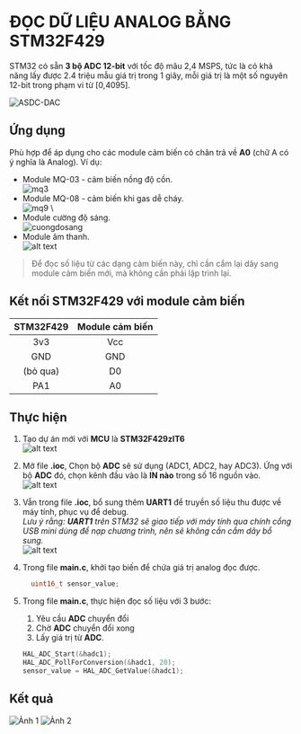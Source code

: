 # ĐỌC DỮ LIỆU ANALOG BẰNG STM32F429

   STM32 có sẵn __3 bộ ADC 12-bit__ với tốc độ mâu 2,4 MSPS, tức là có khả năng lấy được 2.4 triệu mẫu giá trị trong 1 giây, mỗi giá trị là một số nguyên 12-bit trong phạm vi từ [0,4095].

   ![ASDC-DAC](./assets/adcdac.png)

## Ứng dụng

Phù hợp để áp dụng cho các module cảm biến có chân trả về __A0__ (chữ A có ý nghĩa là Analog). Ví dụ:

- Module MQ-03 - cảm biến nồng độ cồn.\
  ![mq3](./assets/mq3.png)
- Module MQ-08 - cảm biến khi gas dễ cháy.\
  ![mq9](./assets/mq9.png) \
- Module cường độ sáng.\
  ![cuongdosang](./assets/cuongdosang.png)
- Module âm thanh.\
  ![alt text](./assets/amthanh.png)

> Để đọc số liệu từ các dạng cảm biến này, chỉ cần cắm lại dây sang module cảm biến mới, mà không cần phải lập trình lại.

## Kết nối STM32F429 với module cảm biến

|STM32F429|Module cảm biến|
|:--:|:--:|
|3v3|Vcc|
|GND|GND|
|(bỏ qua)|D0|
|PA1|A0|

## Thực hiện

1. Tạo dự án mới với __MCU__ là __STM32F429zIT6__\
  ![alt text](./assets/newproject_with_mcu.png)
2. Mở file __.ioc__, Chọn bộ __ADC__ sẽ sử dụng (ADC1, ADC2, hay ADC3). Ứng với bộ __ADC__ đó, chọn kênh đầu vào là __IN nào__ trong số 16 nguồn vào.\
  ![alt text](./assets/selectadc.png)
3. Vẫn trong file __.ioc__, bổ sung thêm __UART1__ để truyền số liệu thu được về máy tính, phục vụ để debug.\
  *Lưu ý rằng: __UART1__ trên STM32 sẽ giao tiếp với máy tính qua chính cổng USB mini dùng để nạp chương trình, nên sẽ không cần cắm dây bổ sung.*\
  ![alt text](./assets/caidatuart1.png)

4. Trong file __main.c__, khởi tạo biến để chứa giá trị analog đọc được.

    ```C
      uint16_t sensor_value;
    ```

5. Trong file __main.c__, thực hiện đọc số liệu với 3 bước:
    1. Yêu cầu __ADC__ chuyển đổi
    2. Chờ __ADC__ chuyển đổi xong
    3. Lấy giá trị từ __ADC__.
  
    ```C
    HAL_ADC_Start(&hadc1);
    HAL_ADC_PollForConversion(&hadc1, 20);
    sensor_value = HAL_ADC_GetValue(&hadc1);
    ```

## Kết quả

   ![Ảnh 1](./assets/20250403_183009.jpg)
   ![Ảnh 2](./assets/20250403_183027.jpg)